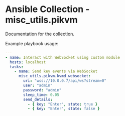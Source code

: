 # Ansible Collection - misc_utils.pikvm

Documentation for the collection.

Example playbook usage:

```yaml
---
- name: Interact with WebSocket using custom module
  hosts: localhost
  tasks:
    - name: Send key events via WebSocket
      misc_utils.pikvm.kvmd_websocket:
        uri: "wss://10.0.0.7/api/ws?stream=0"
        user: "admin"
        password: "admin"
        sleep_time: 0.05
        send_details:
          - { key: "Enter", state: true }
          - { key: "Enter", state: false }
```
